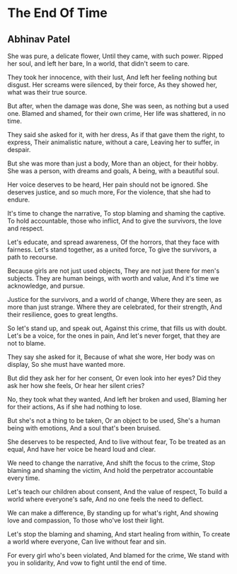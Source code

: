 # The End Of Time

## Abhinav Patel

She was pure, a delicate flower,
Until they came, with such power.
Ripped her soul, and left her bare,
In a world, that didn't seem to care.

They took her innocence, with their lust,
And left her feeling nothing but disgust.
Her screams were silenced, by their force,
As they showed her, what was their true source.

But after, when the damage was done,
She was seen, as nothing but a used one.
Blamed and shamed, for their own crime,
Her life was shattered, in no time.

They said she asked for it, with her dress,
As if that gave them the right, to express,
Their animalistic nature, without a care,
Leaving her to suffer, in despair.

But she was more than just a body,
More than an object, for their hobby.
She was a person, with dreams and goals,
A being, with a beautiful soul.

Her voice deserves to be heard,
Her pain should not be ignored.
She deserves justice, and so much more,
For the violence, that she had to endure.

It's time to change the narrative,
To stop blaming and shaming the captive.
To hold accountable, those who inflict,
And to give the survivors, the love and respect.

Let's educate, and spread awareness,
Of the horrors, that they face with fairness.
Let's stand together, as a united force,
To give the survivors, a path to recourse.

Because girls are not just used objects,
They are not just there for men's subjects.
They are human beings, with worth and value,
And it's time we acknowledge, and pursue.

Justice for the survivors, and a world of change,
Where they are seen, as more than just strange.
Where they are celebrated, for their strength,
And their resilience, goes to great lengths.

So let's stand up, and speak out,
Against this crime, that fills us with doubt.
Let's be a voice, for the ones in pain,
And let's never forget, that they are not to blame.

They say she asked for it,
Because of what she wore,
Her body was on display,
So she must have wanted more.

But did they ask her for her consent,
Or even look into her eyes?
Did they ask her how she feels,
Or hear her silent cries?

No, they took what they wanted,
And left her broken and used,
Blaming her for their actions,
As if she had nothing to lose.

But she's not a thing to be taken,
Or an object to be used,
She's a human being with emotions,
And a soul that's been bruised.

She deserves to be respected,
And to live without fear,
To be treated as an equal,
And have her voice be heard loud and clear.

We need to change the narrative,
And shift the focus to the crime,
Stop blaming and shaming the victim,
And hold the perpetrator accountable every time.

Let's teach our children about consent,
And the value of respect,
To build a world where everyone's safe,
And no one feels the need to deflect.

We can make a difference,
By standing up for what's right,
And showing love and compassion,
To those who've lost their light.

Let's stop the blaming and shaming,
And start healing from within,
To create a world where everyone,
Can live without fear and sin.

For every girl who's been violated,
And blamed for the crime,
We stand with you in solidarity,
And vow to fight until the end of time.
